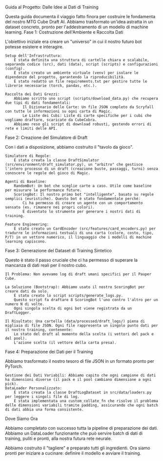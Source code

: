 Guida al Progetto: Dalle Idee ai Dati di Training

Questa guida documenta il viaggio fatto finora per costruire le fondamenta del nostro MTG Cube Draft AI. Abbiamo trasformato un'idea astratta in un dataset concreto, pronto per l'addestramento di un modello di machine learning.
Fase 1: Costruzione dell'Ambiente e Raccolta Dati

L'obiettivo iniziale era creare un "universo" in cui il nostro futuro bot potesse esistere e interagire.

    Setup dell'Infrastruttura:
        È stata definita una struttura di cartelle chiara e scalabile, separando codice (src), dati (data), script (scripts) e configurazioni (config).
        È stato creato un ambiente virtuale (venv) per isolare le dipendenze del progetto, garantendo la riproducibilità.
        È stato redatto un file requirements.txt per gestire tutte le librerie necessarie (torch, pandas, etc.).

    Raccolta dei Dati Grezzi:
        Abbiamo scritto uno script (scripts/download_data.py) che recupera due tipi di dati fondamentali:
            Il Dizionario delle Carte: Un file JSON completo da Scryfall con tutte le informazioni su ogni carta di Magic.
            Le Liste dei Cubi: Liste di carte specifiche per i cubi che vogliamo draftare, scaricate da CubeCobra.
        Abbiamo reso gli script di download robusti, gestendo errori di rete e limiti delle API.

Fase 2: Creazione del Simulatore di Draft

Con i dati a disposizione, abbiamo costruito il "tavolo da gioco".

    Simulatore di Regole:
        È stata creata la classe DraftSimulator (src/environment/draft_simulator.py), un "arbitro" che gestisce l'intero processo di un draft (creazione buste, passaggi, turni) senza conoscere le regole del gioco di Magic.

    Agenti di Baseline:
        RandomBot: Un bot che sceglie carte a caso. Utile come baseline per misurare le performance future.
        ScoringBot: Il nostro primo bot "intelligente", basato su regole semplici (euristiche). Questo bot è stato fondamentale perché:
            Ci ha permesso di creare un agente con un comportamento sensato (es. rimanere nei propri colori).
            È diventato lo strumento per generare i nostri dati di training.

    Feature Engineering:
        È stato creato un CardEncoder (src/features/card_encoders.py) per tradurre le informazioni testuali di una carta (colore, costo, tipo, P/T) in un vettore numerico, il linguaggio che i modelli di machine learning capiscono.

Fase 3: Generazione del Dataset di Training Sintetico

Questo è stato il passo cruciale che ci ha permesso di superare la mancanza di dati reali per il nostro cubo.

    Il Problema: Non avevamo log di draft umani specifici per il Pauper Cube.

    La Soluzione (Bootstrap): Abbiamo usato il nostro ScoringBot per creare dati da solo.
        È stato creato lo script scripts/generate_logs.py.
        Questo script fa draftare 8 ScoringBot l'uno contro l'altro per un numero N di volte.
        Ogni singola scelta di ogni bot viene registrata da un DraftLogger.

    Il Risultato: Una cartella (data/processed/draft_logs/) piena di migliaia di file JSON. Ogni file rappresenta un singolo punto dati per il nostro training, contenente:
        Lo stato del draft al momento della scelta (i vettori del pack e del pool).
        L'azione scelta (il vettore della carta presa).

Fase 4: Preparazione dei Dati per il Training

Abbiamo trasformato il nostro tesoro di file JSON in un formato pronto per PyTorch.

    Gestione dei Dati Variabili: Abbiamo capito che ogni campione di dati ha dimensioni diverse (il pack e il pool cambiano dimensione a ogni pick).
    DataLoader Personalizzato:
        È stata creata la classe DraftLogDataset in src/data/loaders.py per leggere i singoli file di log.
        È stata implementata una custom_collate_fn che risolve il problema delle dimensioni variabili tramite padding, assicurando che ogni batch di dati abbia una forma consistente.

Dove Siamo Ora

Abbiamo completato con successo tutta la pipeline di preparazione dei dati. Abbiamo un DataLoader funzionante che può servire batch di dati di training, puliti e pronti, alla nostra futura rete neurale.

Abbiamo costruito il "tagliere" e preparato tutti gli ingredienti. Ora siamo pronti per iniziare a cucinare: definire il modello e avviare il training.